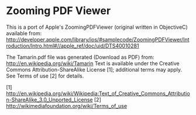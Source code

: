 Zooming PDF Viewer
==================

This is a port of Apple's ZoomingPDFViewer (original written in ObjectiveC) available from:
http://developer.apple.com/library/ios/#samplecode/ZoomingPDFViewer/Introduction/Intro.html#//apple_ref/doc/uid/DTS40010281

The Tamarin.pdf file was generated (Download as PDF) from:
http://en.wikipedia.org/wiki/Tamarin
Text is available under the Creative Commons Attribution-ShareAlike License [1]; additional terms may apply. See Terms of use [2] for details.

[1] http://en.wikipedia.org/wiki/Wikipedia:Text_of_Creative_Commons_Attribution-ShareAlike_3.0_Unported_License
[2] http://wikimediafoundation.org/wiki/Terms_of_use
